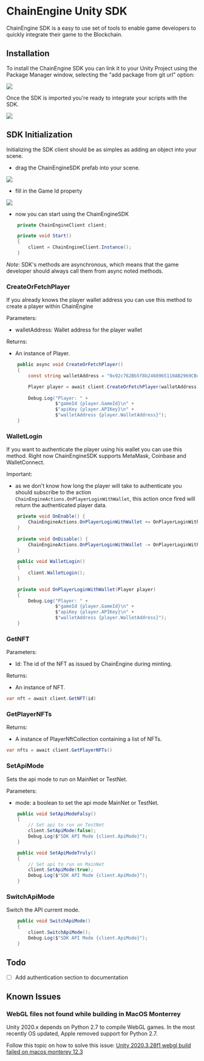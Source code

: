 # ChainEngine Unity SDK

ChainEngine SDK is a easy to use set of tools to enable game developers to quickly integrate their game to the Blockchain.

## Installation

To install the ChainEngine SDK you can link it to your Unity Project using the Package Manager window, selecting the "add package from git url" option:

![](https://images2.imgbox.com/cd/a7/Z8rtraUt_o.png)

Once the SDK is imported you're ready to integrate your scripts with the SDK.

![](https://i.imgur.com/q5DGkaq.png)

## SDK Initialization

Initializing the SDK client should be as simples as adding an object into your scene.

- drag the ChainEngineSDK prefab into your scene.

![](https://images2.imgbox.com/6f/2f/iUacfe9I_o.png)

- fill in the Game Id property

![](https://images2.imgbox.com/c6/3f/mctim0zY_o.png)

- now you can start using the ChainEngineSDK

```csharp
    private ChainEngineClient client;

    private void Start()
    {
        client = ChainEngineClient.Instance();
    }
```

*Note*: SDK's methods are asynchronous, which means that the game developer should always call them from async noted methods.

### CreateOrFetchPlayer
If you already knows the player wallet address you can use this method to create a player within ChainEngine

Parameters:
- walletAddress: Wallet address for the player wallet

Returns:
- An instance of Player.

```csharp
    public async void CreateOrFetchPlayer()
    {
        const string walletAddress = "0x92c762Bb5f8b2468965110AB2969CBc2b0D3806D";

        Player player = await client.CreateOrFetchPlayer(walletAddress);
        
        Debug.Log("Player: " +
                  $"gameId {player.GameId}\n" +
                  $"apiKey {player.APIKey}\n" +
                  $"walletAddress {player.WalletAddress}");
    }
```

### WalletLogin
If you want to authenticate the player using his wallet you can use this method. Right now ChainEngineSDK supports MetaMask, Coinbase and WalletConnect.

Important:
- as we don't know how long the player will take to authenticate you should subscribe to the action `ChainEngineActions.OnPlayerLoginWithWallet`, this action once fired will return the authenticated player data.

```csharp
    private void OnEnable() {
        ChainEngineActions.OnPlayerLoginWithWallet += OnPlayerLoginWithWallet;
    }
    
    private void OnDisable() {
        ChainEngineActions.OnPlayerLoginWithWallet -= OnPlayerLoginWithWallet;
    }
    
    public void WalletLogin()
    {
        client.WalletLogin();
    }

    private void OnPlayerLoginWithWallet(Player player)
    {
        Debug.Log("Player: " +
                  $"gameId {player.GameId}\n" +
                  $"apiKey {player.APIKey}\n" +
                  $"walletAddress {player.WalletAddress}");
    }
```

### GetNFT

Parameters:
- Id: The id of the NFT as issued by ChainEngine during minting.

Returns:
- An instance of NFT.

```csharp
var nft = await client.GetNFT(id)
```

### GetPlayerNFTs

Returns:
- A instance of PlayerNftCollection containing a list of NFTs.

```csharp
var nfts = await client.GetPlayerNFTs()
```

### SetApiMode
Sets the api mode to run on MainNet or TestNet.

Parameters:
- mode: a boolean to set the api mode MainNet or TestNet.

```csharp
    public void SetApiModeFalsy()
    {
        // Set api to run on TestNet
        client.SetApiMode(false);
        Debug.Log($"SDK API Mode {client.ApiMode}");
    }

    public void SetApiModeTruly()
    {
        // Set api to run on MainNet
        client.SetApiMode(true);
        Debug.Log($"SDK API Mode {client.ApiMode}");
    }
```

### SwitchApiMode
Switch the API current mode.

```csharp
    public void SwitchApiMode()
    {
        client.SwitchApiMode();
        Debug.Log($"SDK API Mode {client.ApiMode}");
    }
```

## Todo

- [ ] Add authentication section to documentation

## Known Issues

### WebGL files not found while building in MacOS Monterrey

Unity 2020.x depends on Python 2.7 to compile WebGL games. In the most recently OS updated, Apple removed support for Python 2.7.

Follow this topic on how to solve this issue: [Unity 2020.3.28f1 webgl build failed on macos monterey 12.3](https://answers.unity.com/questions/1893841/unity-2020328f1-webgl-build-failed-on-macos-monter.html)
